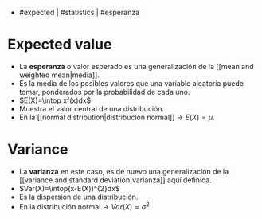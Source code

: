 - #expected | #statistics | #esperanza

# Expected value
- La **esperanza** o valor esperado es una generalización de la [[mean and weighted mean|media]].
- Es la media de los posibles valores que una variable aleatoria puede tomar, ponderados por la probabilidad de cada uno.
- $E(X)=\intop xf(x)dx$
- Muestra el valor central de una distribución.
- En la [[normal distribution|distribución normal]] -> $E(X) = \mu$.

# Variance
- La **varianza** en este caso, es de nuevo una generalización de la [[variance and standard deviation|varianza]] aquí definida.
- $Var(X)=\intop(x-E(X))^{2}dx$
- Es la dispersión de una distribución.
- En la distribución normal -> $Var(X)=\sigma^2$